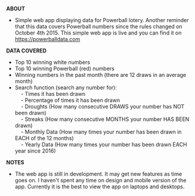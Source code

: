 
<STRONG>ABOUT</STRONG><br>
- Simple web app displaying data for Powerball lotery. Another reminder that this data covers Powerball numbers since the rules changed on October 4th 2015. This simple web app is live and you can find it on <https://powerballdata.com>

<STRONG>DATA COVERED</STRONG><br>
- Top 10 winning white numbers
- Top 10 winning Powerball (red) numbers
- Winning numbers in the past month (there are 12 draws in an average month)
- Search function (search any number for):<br>
&nbsp;&nbsp;&nbsp;&nbsp;- Times it has been drawn<br>
&nbsp;&nbsp;&nbsp;&nbsp;- Percentage of times it has been drawn<br>
&nbsp;&nbsp;&nbsp;&nbsp;- Droughts (How many consecutive DRAWS your number has NOT been drawn)<br>
&nbsp;&nbsp;&nbsp;&nbsp;- Streaks (How many consecutive MONTHS your number HAS BEEN drawn)<br>
&nbsp;&nbsp;&nbsp;&nbsp;- Monthly Data (How many times your number has been drawn in EACH of the 12 months)<br>
&nbsp;&nbsp;&nbsp;&nbsp;- Yearly Data (How many times your number has been drawn EACH year since 2016)<br>

<STRONG>NOTES</STRONG><br>
- The web app is still in development. It may get new features as time goes on. I haven't spent any time on design and mobile version of the app. Currently it is the best to view the app on laptops and desktops. 
